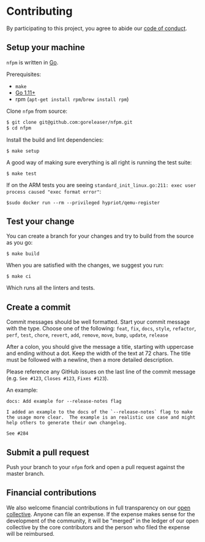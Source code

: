 # Contributing

By participating to this project, you agree to abide our [code of
conduct](/CODE_OF_CONDUCT.md).

## Setup your machine

`nfpm` is written in [Go](https://golang.org/).

Prerequisites:

* `make`
* [Go 1.11+](https://golang.org/doc/install)
* rpm (`apt-get install rpm`/`brew install rpm`)

Clone `nfpm` from source:

```sh
$ git clone git@github.com:goreleaser/nfpm.git
$ cd nfpm
```

Install the build and lint dependencies:

```console
$ make setup
```

A good way of making sure everything is all right is running the test suite:

```console
$ make test
```

If on the ARM tests you are seeing `standard_init_linux.go:211: exec user process caused "exec format error"`:

```console
$sudo docker run --rm --privileged hypriot/qemu-register
```

## Test your change

You can create a branch for your changes and try to build from the source as you go:

```console
$ make build
```

When you are satisfied with the changes, we suggest you run:

```console
$ make ci
```

Which runs all the linters and tests.

## Create a commit

Commit messages should be well formatted.
Start your commit message with the type. Choose one of the following:
`feat`, `fix`, `docs`, `style`, `refactor`, `perf`, `test`, `chore`, `revert`, `add`, `remove`, `move`, `bump`, `update`, `release`

After a colon, you should give the message a title, starting with uppercase and ending without a dot.
Keep the width of the text at 72 chars.
The title must be followed with a newline, then a more detailed description.

Please reference any GitHub issues on the last line of the commit message (e.g. `See #123`, `Closes #123`, `Fixes #123`).

An example:

```
docs: Add example for --release-notes flag

I added an example to the docs of the `--release-notes` flag to make
the usage more clear.  The example is an realistic use case and might
help others to generate their own changelog.

See #284
```

## Submit a pull request

Push your branch to your `nfpm` fork and open a pull request against the
master branch.

## Financial contributions

We also welcome financial contributions in full transparency on our [open collective](https://opencollective.com/goreleaser).
Anyone can file an expense. If the expense makes sense for the development of the community, it will be "merged" in the ledger of our open collective by the core contributors and the person who filed the expense will be reimbursed.
